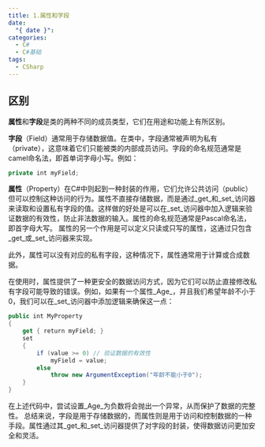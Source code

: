 ```yaml
---
title: 1.属性和字段
date:
  "{ date }": 
categories:
  - C#
  - C#基础
tags:
  - CSharp
---
```


## 区别

**属性**和**字段**是类的两种不同的成员类型，它们在用途和功能上有所区别。

**字段**（Field）通常用于存储数据值。在类中，字段通常被声明为私有（private），这意味着它们只能被类的内部成员访问。字段的命名规范通常是camel命名法，即首单词字母小写。例如：
```C#
private int myField;
```

**属性**（Property）在C#中则起到一种封装的作用，它们允许公共访问（public）但可以控制这种访问的行为。属性不直接存储数据，而是通过_get_和_set_访问器来读取和设置私有字段的值。这样做的好处是可以在_set_访问器中加入逻辑来验证数据的有效性，防止非法数据的输入。属性的命名规范通常是Pascal命名法，即首字母大写。
属性的另一个作用是可以定义只读或只写的属性，这通过只包含_get_或_set_访问器来实现。

此外，属性可以没有对应的私有字段，这种情况下，属性通常用于计算或合成数据。

在使用时，属性提供了一种更安全的数据访问方式，因为它们可以防止直接修改私有字段可能导致的错误。例如，如果有一个属性_Age_，并且我们希望年龄不小于0，我们可以在_set_访问器中添加逻辑来确保这一点：
```C#
public int MyProperty
{
	get { return myField; }
	set
	{
		if (value >= 0) // 验证数据的有效性
			myField = value;
		else
			throw new ArgumentException("年龄不能小于0");
	}
}
```
在上述代码中，尝试设置_Age_为负数将会抛出一个异常，从而保护了数据的完整性。
总结来说，字段是用于存储数据的，而属性则是用于访问和控制数据的一种手段。属性通过其_get_和_set_访问器提供了对字段的封装，使得数据访问更加安全和灵活。